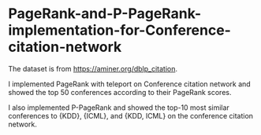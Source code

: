 # PageRank-and-P-PageRank-implementation-for-Conference-citation-network

The dataset is from https://aminer.org/dblp_citation.

I implemented PageRank with teleport on Conference citation network and showed the top 50 conferences according to their PageRank scores. 

I also implemented P-PageRank and showed the top-10 most similar conferences to {KDD}, {ICML}, and {KDD, ICML} on the conference citation network.
